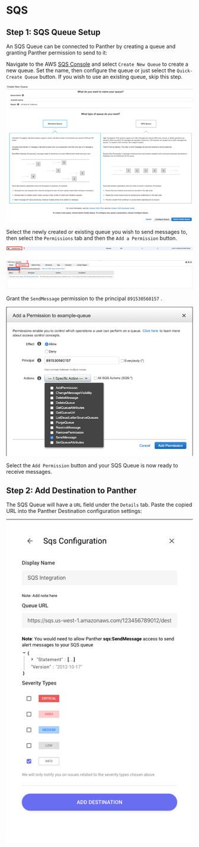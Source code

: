 # SQS

## Step 1: SQS Queue Setup

An SQS Queue can be connected to Panther by creating a queue and granting Panther permission to send to it:

Navigate to the AWS [SQS Console](https://console.aws.amazon.com/sqs/home) and select `Create New Queue` to create a new queue. Set the name, then configure the queue or just select the `Quick-Create Queue` button. If you wish to use an existing queue, skip this step.

![](../../.gitbook/assets/screen-shot-2019-11-08-at-8.23.27-am.png)

Select the newly created or existing queue you wish to send messages to, then select the `Permissions` tab and then the `Add a Permission` button.

![](../../.gitbook/assets/screen-shot-2019-11-08-at-8.25.01-am.png)

Grant the `SendMessage` permission to the principal `891530560157` .

![](../../.gitbook/assets/screen-shot-2019-11-08-at-8.29.20-am.png)

Select the `Add Permission` button and your SQS Queue is now ready to receive messages.

## Step 2: Add Destination to Panther

The SQS Queue will have a `URL` field under the `Details` tab. Paste the copied URL into the Panther Destination configuration settings:

![](../../.gitbook/assets/screen-shot-2019-10-31-at-4.38.55-pm.png)

